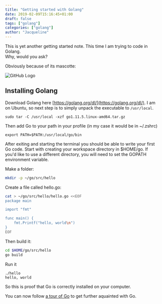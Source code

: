 ```yaml
---
title: "Getting started with Golang"
date: 2019-02-09T15:16:45+01:00
draft: false
tags: ["golang"]
categories: ["golang"]
author: "Jacqueline"
---
```


This is yet another getting started note. This time I am trying to code in Golang.  
Why, would you ask? 

Obviously because of its mascotte:  

![GitHub Logo](https://ih0.redbubble.net/image.324409663.0450/sticker,375x360-bg,ffffff.u4.png)

## Installing Golang

Download Golang here [https://golang.org/dl/](https://golang.org/dl/). I am on Ubuntu, so next step is to simply unpack the executable to `/usr/local`. 

```
sudo tar -C /usr/local -xzf go1.11.5.linux-amd64.tar.gz

```

Then add Go to your path in your profile (in my case it would be in ~/.zshrc)

```
export PATH=$PATH:/usr/local/go/bin
```

After exiting and starting the terminal you should be able to write your first Go code. Start with creating your workspace directory in $HOME/go. If you'd like to use a different directory, you will need to set the GOPATH environment variable.

Make a folder:

```sh
mkdir -p ~/go/src/hello
```

Create a file called hello.go:

```sh
cat > ~/go/src/hello/hello.go <<EOF
package main

import "fmt"

func main() {
	fmt.Printf("hello, world\n")
}
EOF
```

Then build it:

```sh
cd $HOME/go/src/hello
go build
```

Run it

```
./hello
hello, world
```
So this is proof that Go is correctly installed on your computer.

You can now follow [a tour of Go](https://tour.golang.org/list) to get further aquainted with Go.
